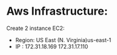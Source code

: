 # Aws Infrastructure:
Create  2 instance EC2:
- Region: US East (N. Virginia)us-east-1
- IP : 172.31.18.169 172.31.17.110
